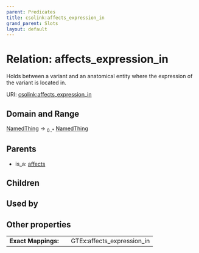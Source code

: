```yaml
---
parent: Predicates
title: csolink:affects_expression_in
grand_parent: Slots
layout: default
---
```


# Relation: affects_expression_in


Holds between a variant and an anatomical entity where the expression of the variant is located in.

URI: [csolink:affects_expression_in](https://w3id.org/csolink/vocab/affects_expression_in)

## Domain and Range

[NamedThing](NamedThing.md) ->  <sub>0..*</sub> [NamedThing](NamedThing.md)

## Parents

 *  is_a: [affects](affects.md)

## Children


## Used by


## Other properties

|  |  |  |
| --- | --- | --- |
| **Exact Mappings:** | | GTEx:affects_expression_in |

